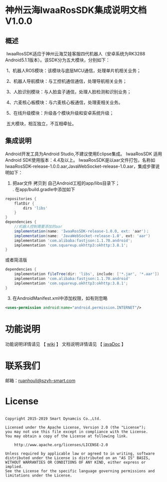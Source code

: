 # 神州云海IwaaRosSDK集成说明文档V1.0.0

## 概述

​	IwaaRosSDK适应于神州云海艾娃客服四代机器人（安卓系统为RK3288 Android5.1.1版本）。该SDK分为五大模块，分别如下：

​	1、机器人ROS模块：该模块与底层MCU通信，处理单片机相关业务；

​	2、机器人导航模块：与工控机通信通信，处理导航相关业务；

​	3、人脸识别模块：与人脸盒子通信，处理人脸检测和识别业务；

​	4、六麦核心板模块：与六麦核心板通信，处理麦相关业务。

​        5、在线升级模块：升级各个模块升级和安卓系统升级；

​	五大模块，相互独立，不互相牵扯。


## 集成说明

Android开发工具为Android Studio,不建议使用Eclipse集成。
IwaaRosSDK 适用Android SDK使用版本：4.4及以上。
IwaaRosSDK是以aar文件打包，名称如IwaaRosSDK-release-1.0.0.aar,JavaWebSocket-release-1.0.aar，集成步骤说明如下：

1. 把aar文件 拷贝到 自己Android工程的app/libs目录下；  
	.  在app/build.gradle中添加如下	 

```groovy
repositories {
	flatDir {
		dirs 'libs'
	}
}
dependencies {
	//机器人控制需要添加的aar
	implementation(name: 'IwaaRosSDK-release-1.0.0, ext: 'aar')；
	implementation(name: 'JavaWebSocket-release-1.0', ext: 'aar')
	implementation 'com.alibaba:fastjson:1.1.70.android';
	implementation 'com.squareup.okhttp3:okhttp:3.8.1';
}
```

或者简洁版

```groovy
dependencies {
	implementation fileTree(dir: 'libs', include: ['*.jar', '*.aar'])
	implementation 'com.alibaba:fastjson:1.1.70.android'
	implementation 'com.squareup.okhttp3:okhttp:3.8.1';
}
```

3. 在AndroidManifest.xml中添加权限，如有则忽略 

```xml
<uses-permission android:name="android.permission.INTERNET"/>
```

# 功能说明

功能说明详情请见   【 [wiki](https://github.com/SmartDynamics-SZYH/IwaaRosSDKSample/wiki/IwaaRosSDK概述和集成说明) 】
文档说明详情请见   【 [javaDoc](https://szyh-smartdynamics.github.io) 】



# 联系我们

邮箱：ruanhouli@szyh-smart.com

# License
 ```
  
Copyright 2015-2019 Smart Dynamcis Co.,Ltd.

Licensed under the Apache License, Version 2.0 (the "License");
you may not use this file except in compliance with the License.
You may obtain a copy of the License at following link.

     http://www.apache.org/licenses/LICENSE-2.0

Unless required by applicable law or agreed to in writing, software
distributed under the License is distributed on an "AS IS" BASIS,
WITHOUT WARRANTIES OR CONDITIONS OF ANY KIND, either express or implied.
See the License for the specific language governing permissions and
limitations under the License.
 ```
